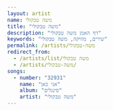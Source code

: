 ```yaml
---
layout: artist
name: משה טבקולי
title: "משה טבקולי"
description: "דף האמן משה טבקולי"
keywords: "שירים, מוזיקה, משה טבקולי"
permalink: /artists/משה-טבקולי
redirect_from:
  - /artists/list/משה טבקולי
  - /artists/משה-טבקולי/
songs:
  - number: "32931"
    name: "אני כאן"
    album: "סינגלים"
    artist: "משה טבקולי"
---
```

